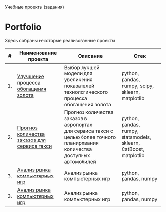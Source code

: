 Учебные проекты (задания)
# Portfolio

Здесь собраны некоторые реализованные проекты

| #    | Наименование проекта                | Описание                                                     | Стек                                                         |
| ---- | ------------------------------------------------------------ | ------------------------------------------------------------ | ------------------------------------------------------------ |
| 1.   | [Улучшение процесса обогащения золота](https://github.com/cfyz325/yandex_practicum/tree/main/gold_recovery) | Выбор лучшей модели для увеличения <br/>показателей технологического процесса <br/>обогащения золота | python, pandas, numpy, scipy, sklearn, matplotlib       |
| 2.   | [Прогноз количества заказов для сервиса такси](https://github.com/cfyz325/yandex_practicum/tree/main/taxi) | Прогноз количества заказов в аэропортах <br/>для сервиса такси с целью более точного планирования количества доступных <br/>автомобилей | python, pandas, numpy, statsmodels, sklearn, CatBoost, matplotlib |
| 3.   | [Анализ рынка компьютерных игр](https://github.com/cfyz325/yandex_practicum/tree/main/games) | Анализ рынка компьютерных игр            | python, pandas, numpy |
| 3.   | [Анализ рынка компьютерных игр](https://github.com/cfyz325/yandex_practicum/tree/main/games) | Анализ рынка компьютерных игр            | python, pandas, numpy |
